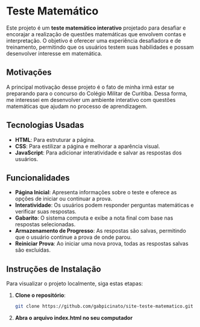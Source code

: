 # Teste Matemático

Este projeto é um **teste matemático interativo** projetado para desafiar e encorajar a realização de questões matemáticas que envolvem contas e interpretação. O objetivo é oferecer uma experiência desafiadora e de treinamento, permitindo que os usuários testem suas habilidades e possam desenvolver interesse em matemática.

## Motivações
A principal motivação desse projeto é o fato de minha irmã estar se preparando para o concurso do Colégio Militar de Curitiba. Dessa forma, me interessei em desenvolver um ambiente interativo com questões matemáticas que ajudam no processo de aprendizagem.

## Tecnologias Usadas

- **HTML**: Para estruturar a página.
- **CSS**: Para estilizar a página e melhorar a aparência visual.
- **JavaScript**: Para adicionar interatividade e salvar as respostas dos usuários.

## Funcionalidades

- **Página Inicial**: Apresenta informações sobre o teste e oferece as opções de iniciar ou continuar a prova.
- **Interatividade**: Os usuários podem responder perguntas matemáticas e verificar suas respostas.
- **Gabarito**: O sistema computa e exibe a nota final com base nas respostas selecionadas.
- **Armazenamento de Progresso**: As respostas são salvas, permitindo que o usuário continue a prova de onde parou.
- **Reiniciar Prova**: Ao iniciar uma nova prova, todas as respostas salvas são excluídas.

## Instruções de Instalação

Para visualizar o projeto localmente, siga estas etapas:

1. **Clone o repositório**:
   ```bash
   git clone https://github.com/gabpicinato/site-teste-matematico.git
2. **Abra o arquivo index.html no seu computador**
